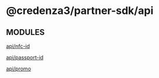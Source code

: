# @credenza3/partner-sdk/api

## MODULES

[api/nfc-id](./rules/README.md)

[api/passport-id](./passport-id/README.md)

[api/promo](./promo/README.md)

